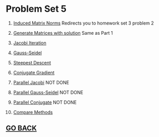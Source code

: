 # Problem Set 5

1. [Induced Matrix Norms](https://github.com/Alekoll/Math4610/tree/master/Homework/Task_Set_3/Problem4) Redirects you to homework set 3 problem 2

1. [Generate Matrices with solution](https://github.com/Alekoll/Math4610/tree/master/Homework/Task_Set_5/Problem2) Same as Part 1

1. [Jacobi Iteration](https://github.com/Alekoll/Math4610/tree/master/Homework/Task_Set_5/Problem3)

1. [Gauss-Seidel](https://github.com/Alekoll/Math4610/tree/master/Homework/Task_Set_5/Problem4)

1. [Steepest Descent](https://github.com/Alekoll/Math4610/tree/master/Homework/Task_Set_5/Problem5)

1. [Conjugate Gradient](https://github.com/Alekoll/Math4610/tree/master/Homework/Task_Set_5/Problem6) 

1. [Parallel Jacobi](https://github.com/Alekoll/Math4610/tree/master/Homework/Task_Set_5/Problem7) NOT DONE

1. [Parallel Gauss-Seidel](https://github.com/Alekoll/Math4610/tree/master/Homework/Task_Set_5/Problem3) NOT DONE

1. [Parallel Conjugate](https://github.com/Alekoll/Math4610/tree/master/Homework/Task_Set_5/Problem9) NOT DONE

1. [Compare Methods](https://github.com/Alekoll/Math4610/tree/master/Homework/Task_Set_5/Problem10)


## [GO BACK](https://github.com/Alekoll/Math4610)
